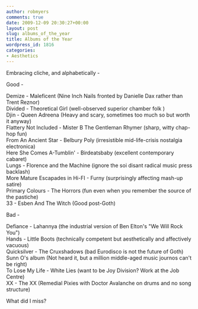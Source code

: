 ```yaml
---
author: robmyers
comments: true
date: 2009-12-09 20:30:27+00:00
layout: post
slug: albums_of_the_year
title: Albums of the Year
wordpress_id: 1816
categories:
- Aesthetics
---
```


Embracing cliche, and alphabetically -  
  
Good -  
  
Demize - Maleficent (Nine Inch Nails fronted by Danielle Dax rather than Trent Reznor)  
Divided - Theoretical Girl (well-observed superior chamber folk )  
Djin - Queen Adreena (Heavy and scary, sometimes too much so but worth it anyway)  
Flattery Not Included - Mister B The Gentleman Rhymer (sharp, witty chap-hop fun)  
From An Ancient Star - Belbury Poly (irresistible mid-life-crisis nostalgia electronica)  
Here She Comes A-Tumblin' - Birdeatsbaby (excellent contemporary cabaret)  
Lungs - Florence and the Machine (ignore the soi disant radical music press backlash)  
More Mature Escapades in Hi-FI - Furny (surprisingly affecting mash-up satire)  
Primary Colours - The Horrors (fun even when you remember the source of the pastiche)  
33 - Esben And The Witch (Good post-Goth)  
  
Bad -  
  
Defiance - Lahannya (the industrial version of Ben Elton's "We Will Rock You")  
Hands - Little Boots (technically competent but aesthetically and affectively vacuous)  
Quicksilver - The Cruxshadows (bad Eurodisco is not the future of Goth)  
Sunn O's album (Not heard it, but a million middle-aged music journos can't be right)  
To Lose My Life - White Lies (want to be Joy Division? Work at the Job Centre)  
XX - The XX (Remedial Pixies with Doctor Avalanche on drums and no song structure)  
  
What did I miss?  
  


